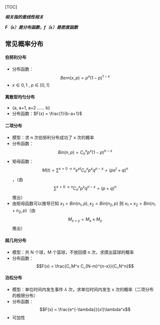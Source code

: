 [TOC]

***相关指的是线性相关***

***F（x）是分布函数，f（x）是密度函数***

## 常见概率分布

#### 伯努利分布

* 分布函数：$$Bern(x, p) = p^x(1-p)^{1-x}$$ 
* $x \in {0, 1}$  ,   $p \in [0, 1]$

#### 离散型均匀分布

* {a, a+1, a+2 ...... b}
* 分布函数：$F(x) = \frac{1}{b-a+1}$

#### 二项分布

* 模型：求 n 次伯努利分布成功了 x 次的概率
* 分布函数：$$Bin(n, p) = C_n^xp^x(1-p)^{n-x}$$
* 矩母函数：$$M(t) = \sum^{x=0 \to n} e^{xt}C_n^xp^xq^{n-x} = (pe^t + q)^n$$，（由 $$\sum^{x=0 \to n}C_n^xp^xq^{n-x} = (p+q)^n$$ 推出）
* 由矩母函数可以推导已知 $x_1 = Bin(n_1, p),  x_2 = Bin(n_2, p)$ 则 $x_1+x_2 = Bin(n_1 + n_2,  p)$（由$$M_{x+y} = M_x \times M_y$$ 推出）

#### 超几何分布

* 模型：共 N 个球，M 个篮球，不放回摸 n 次，求摸出篮球的概率
* 分布函数：$$F(x) = \frac{C_M^x C_{N-m}^{n-x}}{C_N^n}$$

#### 泊松分布

* 模型：单位时间内发生事件 $\lambda$ 次，求单位时间内发生 x 次的概率（二项分布的极限分布）
* 分布函数：$$F(x) = \frac{e^{-\lambda}}{x!}\lambda^x$$
* 可加性